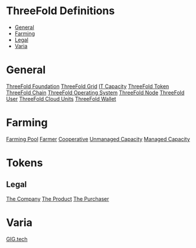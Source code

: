 # ThreeFold Definitions

- [General](#general)
- [Farming](#farming)
- [Legal](#legal)
- [Varia](#varia)

<a id='general'></a>

# General
[ThreeFold Foundation](../definitions/threefold_foundation.md)
[ThreeFold Grid](../definitions/threefold_grid.md)
[IT Capacity](../definitions/it_capacity.md)
[ThreeFold Token](../definitions/threefold_token.md)
[ThreeFold Chain](../definitions/threefold_chain.md)
[ThreeFold Operating System](../definitions/threefold_operating_system.md)
[ThreeFold Node](../definitions/threefold_node.md)
[ThreeFold User](../definitions/threefold_user.md)
[ThreeFold Cloud Units](../definitions/threefold_cloud_units.md)
[ThreeFold Wallet](../definitions/threefold_wallet.md)


<a id='farming'></a>

# Farming
[Farming Pool](../definitions/threefold_farming_pool.md)
[Farmer](../definitions/threefold_farmer.md)
[Cooperative](../definitions/threefold_cooperative.md)
[Unmanaged Capacity](../definitions/threefold_unmanaged_capacity.md)
[Managed Capacity](../definitions/threefold_managed_capacity.md)


<a id='tokens'></a>

# Tokens

<a id='legal'></a>

## Legal
[The Company](sub/the_company.md)
[The Product](sub/the_product.md)
[The Purchaser](sub/the_purchaser.md)


<a id='varia'></a>

# Varia

[GIG.tech](../definitions/threefold_tech.md)
